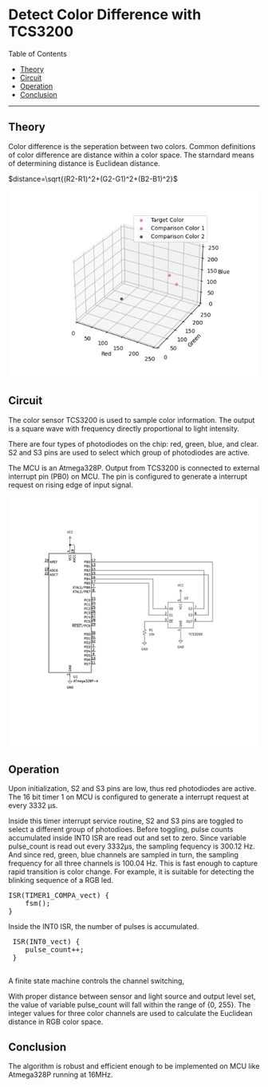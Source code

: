 # Detect Color Difference with TCS3200

Table of Contents
- [Theory](#theory)
- [Circuit](#circuit)
- [Operation](#operation)
- [Conclusion](#conclusion)

---

## Theory

Color difference is the seperation between two colors. Common definitions of color difference are distance within a color space. The starndard means of determining distance is Euclidean distance.

$distance=\sqrt{(R2-R1)^2+(G2-G1)^2+(B2-B1)^2}$

![Alt Text](./image/color_space.png)

## Circuit

The color sensor TCS3200 is used to sample color information. The output is a square wave with frequency directly proportional to light intensity.

There are four types of photodiodes on the chip: red, green, blue, and clear. S2 and S3 pins are used to select which group of photodiodes are active.

The MCU is an Atmega328P. Output from TCS3200 is connected to external interrupt pin (PB0) on MCU. The pin is configured to generate a interrupt request on rising edge of input signal.

![Alt Text](./image/tcs3200.svg)

## Operation

Upon initialization, S2 and S3 pins are low, thus red photodiodes are active. The 16 bit timer 1 on MCU is configured to generate a interrupt request at every 3332 &mu;s. 

Inside this timer interrupt service routine, S2 and S3 pins are toggled to select a different group of photodioes. Before toggling, pulse counts accumulated inside INT0 ISR are read out and set to zero. Since variable pulse_count is read out every 3332&mu;s, the sampling fequency is 300.12 Hz. And since red, green, blue channels are sampled in turn, the sampling frequency for all three channels is 100.04 Hz. This is fast enough to capture rapid transition is color change. For example, it is suitable for detecting the blinking sequence of a RGB led.

<pre>
ISR(TIMER1_COMPA_vect) {
    fsm();
}
</pre>

Inside the INT0 ISR, the number of pulses is accumulated.

 <pre>
 ISR(INT0_vect) {
    pulse_count++;
 }
 </pre>

A finite state machine controls the channel switching, 

With proper distance between sensor and light source and output level set, the value of variable pulse_count will fall within the range of {0, 255}. The integer values for three color channels are used to calculate the Euclidean distance in RGB color space.

## Conclusion

The algorithm is robust and efficient enough to be implemented on MCU like Atmega328P running at 16MHz.